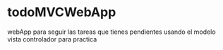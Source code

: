 # todoMVCWebApp
webApp para seguir las tareas que tienes pendientes usando el modelo vista controlador para practica
